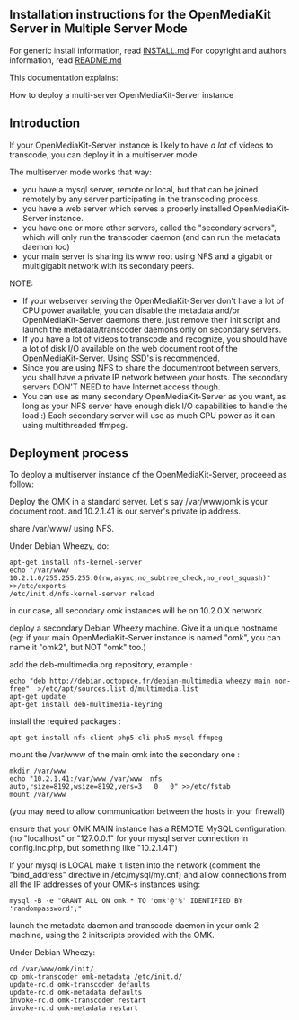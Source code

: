 ## Installation instructions for the OpenMediaKit Server in Multiple Server Mode ##

For generic install information, read [INSTALL.md](INSTALL.md)
For copyright and authors information, read [README.md](README.md)

This documentation explains: 

How to deploy a multi-server OpenMediaKit-Server instance

## Introduction ##

If your OpenMediaKit-Server instance is likely to have *a lot* of videos to transcode, you can deploy it in a multiserver mode.

The multiserver mode works that way:

* you have a mysql server, remote or local, but that can be joined remotely by any server participating in the transcoding process.
* you have a web server which serves a properly installed OpenMediaKit-Server instance.  
* you have one or more other servers, called the "secondary servers", which will only run the transcoder daemon (and can run the metadata daemon too)
* your main server is sharing its www root using NFS and a gigabit or multigigabit network with its secondary peers.

NOTE: 

* If your webserver serving the OpenMediaKit-Server don't have a lot of CPU power available, you can disable the metadata and/or OpenMediaKit-Server daemons there. just remove their init script and launch the metadata/transcoder daemons only on secondary servers.
* If you have a lot of videos to transcode and recognize, you should have a lot of disk I/O available on the web document root of the OpenMediaKit-Server. Using SSD's is recommended.
* Since you are using NFS to share the documentroot between servers, you shall have a private IP network between your hosts. The secondary servers DON'T NEED to have Internet access though. 
* You can use as many secondary OpenMediaKit-Server as you want, as long as your NFS server have enough disk I/O capabilities to handle the load :) Each secondary server will use as much CPU power as it can using multithreaded ffmpeg.


## Deployment process ##

To deploy a multiserver instance of the OpenMediaKit-Server, proceeed as follow:

Deploy the OMK in a standard server. Let's say /var/www/omk is your document root. and 10.2.1.41 is our server's private ip address.

share /var/www/ using NFS.

Under Debian Wheezy, do:

    apt-get install nfs-kernel-server
    echo "/var/www/  10.2.1.0/255.255.255.0(rw,async,no_subtree_check,no_root_squash)" >>/etc/exports
    /etc/init.d/nfs-kernel-server reload

in our case, all secondary omk instances will be on 10.2.0.X network.

deploy a secondary Debian Wheezy machine. Give it a unique hostname (eg: if your main OpenMediaKit-Server instance is named "omk", you can name it "omk2", but NOT "omk" too.)

add the deb-multimedia.org repository, example :

    echo "deb http://debian.octopuce.fr/debian-multimedia wheezy main non-free"  >/etc/apt/sources.list.d/multimedia.list
    apt-get update
    apt-get install deb-multimedia-keyring

install the required packages : 

    apt-get install nfs-client php5-cli php5-mysql ffmpeg

mount the /var/www of the main omk into the secondary one : 

    mkdir /var/www
    echo "10.2.1.41:/var/www /var/www  nfs  auto,rsize=8192,wsize=8192,vers=3	0	0" >>/etc/fstab
    mount /var/www

(you may need to allow communication between the hosts in your firewall)

ensure that your OMK MAIN instance has a REMOTE MySQL configuration. (no "localhost" or "127.0.0.1" for your mysql server connection in config.inc.php, but something like "10.2.1.41")

If your mysql is LOCAL make it listen into the network (comment the "bind_address" directive in /etc/mysql/my.cnf) and allow connections from all the IP addresses of your OMK-s instances using: 

    mysql -B -e "GRANT ALL ON omk.* TO 'omk'@'%' IDENTIFIED BY 'randompassword';" 

launch the metadata daemon and transcode daemon in your omk-2 machine, using the 2 initscripts provided with the OMK.

Under Debian Wheezy:

    cd /var/www/omk/init/
    cp omk-transcoder omk-metadata /etc/init.d/
    update-rc.d omk-transcoder defaults
    update-rc.d omk-metadata defaults
    invoke-rc.d omk-transcoder restart
    invoke-rc.d omk-metadata restart


